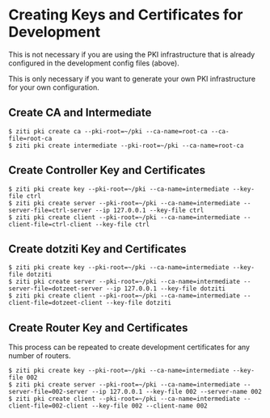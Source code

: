 # Creating Keys and Certificates for Development

This is not necessary if you are using the PKI infrastructure that is already configured in the development config files (above).

This is only necessary if you want to generate your own PKI infrastructure for your own configuration.


## Create CA and Intermediate

``` 
$ ziti pki create ca --pki-root=~/pki --ca-name=root-ca --ca-file=root-ca
$ ziti pki create intermediate --pki-root=~/pki --ca-name=root-ca
```

## Create Controller Key and Certificates

```
$ ziti pki create key --pki-root=~/pki --ca-name=intermediate --key-file ctrl
$ ziti pki create server --pki-root=~/pki --ca-name=intermediate --server-file=ctrl-server --ip 127.0.0.1 --key-file ctrl
$ ziti pki create client --pki-root=~/pki --ca-name=intermediate --client-file=ctrl-client --key-file ctrl

```

## Create dotziti Key and Certificates

```
$ ziti pki create key --pki-root=~/pki --ca-name=intermediate --key-file dotziti
$ ziti pki create server --pki-root=~/pki --ca-name=intermediate --server-file=dotzeet-server --ip 127.0.0.1 --key-file dotziti
$ ziti pki create client --pki-root=~/pki --ca-name=intermediate --client-file=dotzeet-client --key-file dotziti

```

## Create Router Key and Certificates

This process can be repeated to create development certificates for any number of routers.

```
$ ziti pki create key --pki-root=~/pki --ca-name=intermediate --key-file 002
$ ziti pki create server --pki-root=~/pki --ca-name=intermediate --server-file=002-server --ip 127.0.0.1 --key-file 002 --server-name 002
$ ziti pki create client --pki-root=~/pki --ca-name=intermediate --client-file=002-client --key-file 002 --client-name 002
```